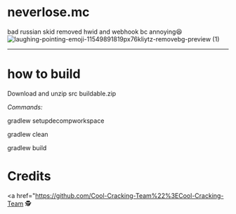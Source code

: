 # neverlose.mc
bad russian skid
removed hwid and webhook bc annoying😆
![laughing-pointing-emoji-11549891819px76kliytz-removebg-preview (1)](https://github.com/Upwqrd/neverlose.mc/assets/138720481/be96b9ba-0d01-4b41-96bc-7dad51827088)
____________________________________________________
# **how to build**

Download and unzip src buildable.zip 

*Commands:*

gradlew setupdecompworkspace

gradlew clean

gradlew build





# Credits

<a href="https://github.com/Cool-Cracking-Team%22%3ECool-Cracking-Team 🕵️
